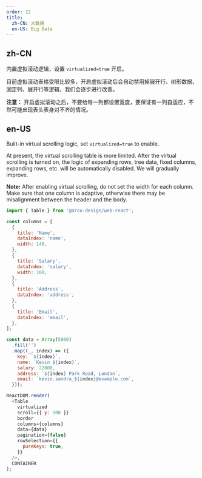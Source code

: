 ```yaml
---
order: 22
title:
  zh-CN: 大数据
  en-US: Big Data
---
```


## zh-CN

内置虚拟滚动逻辑，设置 `virtualized=true` 开启。

目前虚拟滚动表格受限比较多，开启虚拟滚动后会自动禁用掉展开行、树形数据、固定列、展开行等逻辑，我们会逐步进行改善。

**注意：** 开启虚拟滚动之后，不要给每一列都设置宽度，要保证有一列自适应，不然可能出现表头表身对不齐的情况。

## en-US

Built-in virtual scrolling logic, set `virtualized=true` to enable.

At present, the virtual scrolling table is more limited. After the virtual scrolling is turned on, the logic of expanding rows, tree data, fixed columns, expanding rows, etc. will be automatically disabled. We will gradually improve.

**Note:** After enabling virtual scrolling, do not set the width for each column. Make sure that one column is adaptive, otherwise there may be misalignment between the header and the body.

```js
import { Table } from '@arco-design/web-react';

const columns = [
  {
    title: 'Name',
    dataIndex: 'name',
    width: 140,
  },
  {
    title: 'Salary',
    dataIndex: 'salary',
    width: 100,
  },
  {
    title: 'Address',
    dataIndex: 'address',
  },
  {
    title: 'Email',
    dataIndex: 'email',
  },
];

const data = Array(5000)
  .fill('')
  .map((_, index) => ({
    key: `${index}`,
    name: `Kevin ${index}`,
    salary: 22000,
    address: `${index} Park Road, London`,
    email: `kevin.sandra_${index}@example.com`,
  }));

ReactDOM.render(
  <Table
    virtualized
    scroll={{ y: 500 }}
    border
    columns={columns}
    data={data}
    pagination={false}
    rowSelection={{
      pureKeys: true,
    }}
  />,
  CONTAINER
);
```
